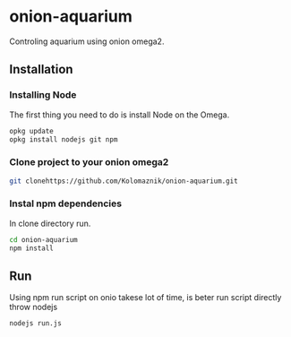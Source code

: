 # onion-aquarium
Controling aquarium using onion omega2.

## Installation

### Installing Node
The first thing you need to do is install Node on the Omega.

```sh
opkg update
opkg install nodejs git npm
```

### Clone project to your onion omega2

```sh
git clonehttps://github.com/Kolomaznik/onion-aquarium.git
```

### Instal npm dependencies
In clone directory run.

```sh
cd onion-aquarium
npm install
```

## Run 
Using npm run script on onio takese lot of time, is beter run script directly throw nodejs

```sh
nodejs run.js
```

